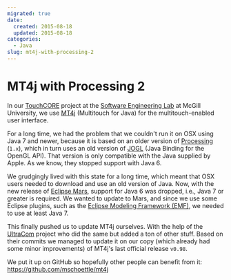 ```yaml
---
migrated: true
date:
  created: 2015-08-18
  updated: 2015-08-18
categories:
  - Java
slug: mt4j-with-processing-2
---
```

# MT4j with Processing 2

In our [TouchCORE](https://djeminy.github.io/touchcore/) project at the [Software Engineering Lab](https://www.cs.mcgill.ca/~joerg/SEL/SEL_Home.html) at McGill University, we use [MT4j](https://www.mt4j.org) (Multitouch for Java) for the multitouch-enabled user interface.

For a long time, we had the problem that we couldn't run it on OSX using Java 7 and newer, because it is based on an older version of [Processing](https://processing.org) (`1.x`), which in turn uses an old version of [JOGL](https://jogamp.org/jogl/www/) (Java Binding for the OpenGL API).
That version is only compatible with the Java supplied by Apple.
As we know, they stopped support with Java 6.

We grudgingly lived with this state for a long time, which meant that OSX users needed to download and use an old version of Java.
Now, with the new release of [Eclipse Mars](https://eclipse.org/), support for Java 6 was dropped, i.e., Java 7 or greater is required.
We wanted to update to Mars, and since we use some Eclipse plugins, such as the [Eclipse Modeling Framework (EMF)](https://eclipse.org/modeling/emf), we needed to use at least Java 7.

This finally pushed us to update MT4j ourselves.
With the help of the [UltraCom](https://github.com/lodsb/UltraCom/tree/proc2) project who did the same but added a ton of other stuff.
Based on their commits we managed to update it on our copy (which already had some minor improvements) of MT4j's last official release `v0.98`.

We put it up on GitHub so hopefully other people can benefit from it: https://github.com/mschoettle/mt4j
